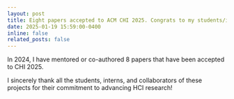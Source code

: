 ```yaml
---
layout: post
title: Eight papers accepted to ACM CHI 2025. Congrats to my students/interns and co-authors!
date: 2025-01-19 15:59:00-0400
inline: false
related_posts: false
---
```


In 2024, I have mentored or co-authored 8 papers that have been accepted to CHI 2025. 

I sincerely thank all the students, interns, and collaborators of these projects for their commitment to advancing HCI research!